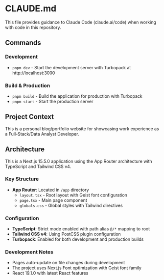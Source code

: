 # CLAUDE.md

This file provides guidance to Claude Code (claude.ai/code) when working with code in this repository.

## Commands

### Development
- `pnpm dev` - Start the development server with Turbopack at http://localhost:3000

### Build & Production
- `pnpm build` - Build the application for production with Turbopack
- `pnpm start` - Start the production server

## Project Context

This is a personal blog/portfolio website for showcasing work experience as a Full-Stack/Data Analyst Developer.

## Architecture

This is a Next.js 15.5.0 application using the App Router architecture with TypeScript and Tailwind CSS v4.

### Key Structure
- **App Router**: Located in `/app` directory
  - `layout.tsx` - Root layout with Geist font configuration
  - `page.tsx` - Main page component
  - `globals.css` - Global styles with Tailwind directives
  
### Configuration
- **TypeScript**: Strict mode enabled with path alias `@/*` mapping to root
- **Tailwind CSS v4**: Using PostCSS plugin configuration
- **Turbopack**: Enabled for both development and production builds

### Development Notes
- Pages auto-update on file changes during development
- The project uses Next.js Font optimization with Geist font family
- React 19.1.0 with latest React features